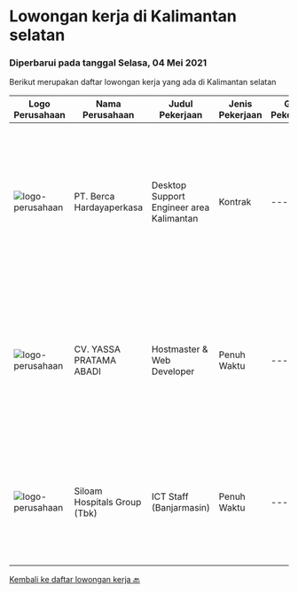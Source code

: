 
  # Lowongan kerja di Kalimantan selatan

  ### Diperbarui pada tanggal Selasa, 04 Mei 2021

  Berikut merupakan daftar lowongan kerja yang ada di Kalimantan selatan

  |Logo Perusahaan | Nama Perusahaan | Judul Pekerjaan | Jenis Pekerjaan | Gaji Pekerjaan | Lokasi | Deskripsi | Tanggal diunggah | Pranala |
  | -------------- | --------------- | --------------- | --------- | --------- | -------------- | ------- | ----------- | ----------- |
  |![logo-perusahaan](https://image-service-cdn.seek.com.au/0c900ac2b5b1a2cf9bee651ce5d069e68ff14c92/ee4dce1061f3f616224767ad58cb2fc751b8d2dc)|PT. Berca Hardayaperkasa|Desktop Support Engineer area Kalimantan|Kontrak|---|Kalimantan Selatan|Delivery the implementation and provide PC, Printer, and Networking. Analyze and diagnose technical issues and give fast problem resolution Technical...|Jumat, 30 April 2021|https://www.jobstreet.co.id/id/job/desktop-support-engineer-area-kalimantan-3520858?token=0~3af97b5f-d5bc-4389-a35d-83c1f28d7716&sectionRank=1&jobId=jobstreet-id-job-3520858|
|![logo-perusahaan](https://us.123rf.com/450wm/pavelstasevich/pavelstasevich1811/pavelstasevich181101027/112815900-stock-vector-no-image-available-icon-flat-vector.jpg?ver=6)|CV. YASSA PRATAMA ABADI|Hostmaster & Web Developer|Penuh Waktu|---|Banjarmasin|Menguasai: WHM Cpanel Domain &amp; Hosting Manager Menguasai CMS Wordpress Menguasai Adobe Illustrator &amp; Photoshop User Interface Designer...|Senin, 26 April 2021|https://www.jobstreet.co.id/id/job/hostmaster-web-developer-3516862?token=0~3af97b5f-d5bc-4389-a35d-83c1f28d7716&sectionRank=2&jobId=jobstreet-id-job-3516862|
|![logo-perusahaan](https://image-service-cdn.seek.com.au/43c497841bb9bb0d3c63e43e04c89df51fdc045b/ee4dce1061f3f616224767ad58cb2fc751b8d2dc)|Siloam Hospitals Group (Tbk)|ICT Staff (Banjarmasin)|Penuh Waktu|---|Banjarmasin|Job Descriptions: Support IT Operations.  Qualifications: Candidate must possess at least Bachelor's Degree in Engineering...|Selasa, 06 April 2021|https://www.jobstreet.co.id/id/job/ict-staff-banjarmasin-3499817?token=0~3af97b5f-d5bc-4389-a35d-83c1f28d7716&sectionRank=3&jobId=jobstreet-id-job-3499817|


  [Kembali ke daftar lowongan kerja 🔙](../README.md#daftar-lowongan-kerja)
  